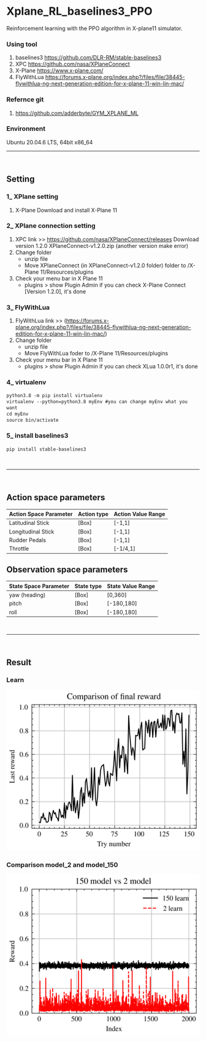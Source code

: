# Xplane_RL_baselines3_PPO
Reinforcement learning with the PPO algorithm in X-plane11 simulator.

### Using tool
1. baselines3
   https://github.com/DLR-RM/stable-baselines3
2. XPC
   https://github.com/nasa/XPlaneConnect
3. X-Plane
   https://www.x-plane.com/
4. FlyWithLua
   https://forums.x-plane.org/index.php?/files/file/38445-flywithlua-ng-next-generation-edition-for-x-plane-11-win-lin-mac/

### Refernce git
1. https://github.com/adderbyte/GYM_XPLANE_ML
### Environment
Ubuntu 20.04.6 LTS, 64bit x86_64
<br>

--------------------------------

<br>

## Setting

### 1_ XPlane setting
1. X-Plane
   Download and install X-Plane 11
### 2_ XPlane connection setting
1. XPC
   link >> https://github.com/nasa/XPlaneConnect/releases
   Download version 1.2.0 XPlaneConnect-v1.2.0.zip (another version make error)
2. Change folder
   - unzip file
   - Move XPlaneConnect (in XPlaneConnect-v1.2.0 folder) folder to /X-Plane 11/Resources/plugins
3. Check your menu bar in X Plane 11
    - plugins > show Plugin Admin
    if you can check X-Plane Connect [Version 1.2.0], it's done

### 3_ FlyWithLua
1. FlyWithLua
   link >> (https://forums.x-plane.org/index.php?/files/file/38445-flywithlua-ng-next-generation-edition-for-x-plane-11-win-lin-mac/)
2. Change folder
   - unzip file
   - Move FlyWithLua foder to /X-Plane 11/Resources/plugins
3. Check your menu bar in X Plane 11
    - plugins > show Plugin Admin
    if you can check XLua 1.0.0r1, it's done

### 4_ virtualenv

    python3.8 -m pip install virtualenv
    virtualenv --python=python3.8 myEnv #you can change myEnv what you want
    cd myEnv
    source bin/activate

  
### 5_ install baselines3


    pip install stable-baselines3


<br>

--------------------------------

<br>

## Action space parameters

| Action Space Parameter | Action type | Action Value Range |
| --- | --- |---|
| Latitudinal Stick | [Box]|  [-1,1] |
| Longitudinal Stick  | [Box]| [-1,1] |
| Rudder Pedals | [Box]| [-1,1]|
| Throttle | [Box]| [-1/4,1] |


## Observation space parameters


| State Space Parameter | State type | State Value Range |
| --- | --- |---|
| yaw (heading) | [Box]|  [0,360] |
| pitch | [Box] | [-180,180] |
| roll | [Box] | [-180,180]|


<br>

--------------------------------

<br>

## Result

### Learn

![alt-text](https://github.com/doondu/Xplane_RL_baselines3_PPO/blob/main/images/150_ppo_last_reward.png)

### Comparison model_2 and model_150

![alt-text](https://github.com/doondu/Xplane_RL_baselines3_PPO/blob/main/images/test_ppo_model.png)


